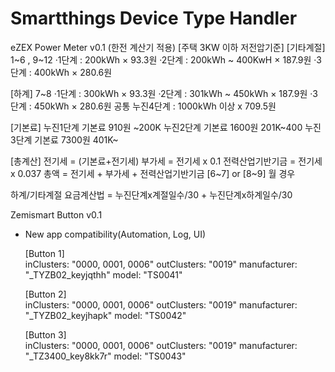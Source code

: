 # Smartthings Device Type Handler

eZEX Power Meter v0.1  (한전 계산기 적용)
   [주택 3KW 이하 저전압기준]
   [기타계절] 1~6 , 9~12
   ·1단계 : 200kWh × 93.3원 
   ·2단계 : 200kWh ~ 400KwH × 187.9원
   ·3단계 : 400kWh × 280.6원

   [하계] 7~8
   ·1단계 : 300kWh × 93.3원 
   ·2단계 : 301kWh ~ 450kWh × 187.9원
   ·3단계 : 450kWh × 280.6원
   공통 누진4단계 : 1000kWh 이상 x 709.5원

   [기본료]
   누진1단계 기본료 910원 ~200K
   누진2단계 기본료 1600원 201K~400
   누진3단계 기본료 7300원 401K~

   [총계산] 
   전기세 = (기본료+전기세)
   부가세 = 전기세 x 0.1 
   전력산업기반기금 = 전기세 x 0.037 
   총액 = 전기세 + 부가세 + 전력산업기반기금
   [6~7] or [8~9] 월 경우

하계/기타계절 요금계산법 = 누진단계x계절일수/30 + 누진단계x하계일수/30


Zemismart Button v0.1
* New app compatibility(Automation, Log, UI)

   [Button 1]     
   inClusters: "0000, 0001, 0006" 
   outClusters: "0019" 
   manufacturer: "_TYZB02_keyjqthh" 
   model: "TS0041"
         
   [Button 2]     
   inClusters: "0000, 0001, 0006"
   outClusters: "0019" 
   manufacturer: "_TYZB02_keyjhapk"
   model: "TS0042"
        
   [Button 3]     
   inClusters: "0000, 0001, 0006"
   outClusters: "0019"
   manufacturer: "_TZ3400_key8kk7r"
   model: "TS0043"
        
